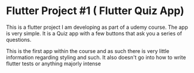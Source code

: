 # Flutter Project #1 ( Flutter Quiz App)

This is a flutter project I am developing as part of a udemy course. The app is very simple. It is a Quiz app with a few buttons that ask you a series of questions. 

This is the first app within the course and as such there is very little information regarding styling and such. It also doesn't go into how to write flutter tests or anything majorly intense
